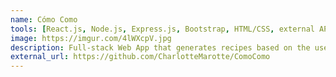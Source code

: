 ```yaml
---
name: Cómo Como
tools: [React.js, Node.js, Express.js, Bootstrap, HTML/CSS, external API]
image: https://imgur.com/4lWXcpV.jpg
description: Full-stack Web App that generates recipes based on the user’s input (ingredients) by calling an API and with the option to save recipes as favorites.
external_url: https://github.com/CharlotteMarotte/ComoComo
---
```

